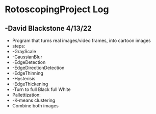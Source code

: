 # RotoscopingProject Log
-David Blackstone
4/13/22
------------------
-  Program that turns real images/video frames, into cartoon images
- steps:
-   -GrayScale
-   -GaussianBlur
-   -EdgeDetection
-   -EdgeDirectionDetection
-   -EdgeThinning
-   -Hysterisis
-   -EdgeThickening
-   -Turn to full Black full White
-   Pallettization:
-   -K-means clustering
- Combine both images
